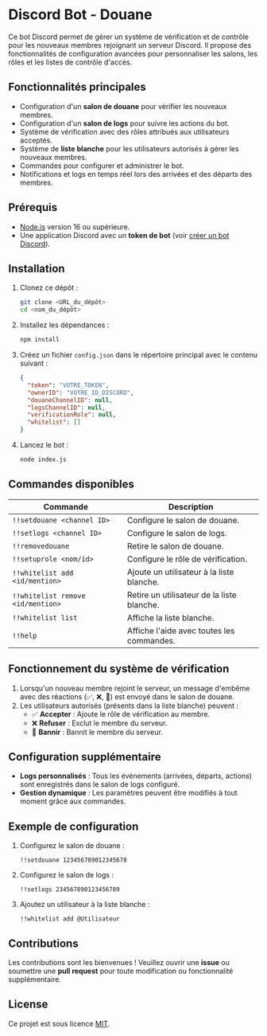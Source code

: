 # Discord Bot - Douane

Ce bot Discord permet de gérer un système de vérification et de contrôle pour les nouveaux membres rejoignant un serveur Discord. Il propose des fonctionnalités de configuration avancées pour personnaliser les salons, les rôles et les listes de contrôle d'accès.

## Fonctionnalités principales

- Configuration d'un **salon de douane** pour vérifier les nouveaux membres.
- Configuration d'un **salon de logs** pour suivre les actions du bot.
- Système de vérification avec des rôles attribués aux utilisateurs acceptés.
- Système de **liste blanche** pour les utilisateurs autorisés à gérer les nouveaux membres.
- Commandes pour configurer et administrer le bot.
- Notifications et logs en temps réel lors des arrivées et des départs des membres.

## Prérequis

- [Node.js](https://nodejs.org/) version 16 ou supérieure.
- Une application Discord avec un **token de bot** (voir [créer un bot Discord](https://discord.com/developers/applications)).

## Installation

1. Clonez ce dépôt :

   ```bash
   git clone <URL_du_dépôt>
   cd <nom_du_dépôt>
   ```

2. Installez les dépendances :

   ```bash
   npm install
   ```

3. Créez un fichier `config.json` dans le répertoire principal avec le contenu suivant :

   ```json
   {
     "token": "VOTRE_TOKEN",
     "ownerID": "VOTRE_ID_DISCORD",
     "douaneChannelID": null,
     "logsChannelID": null,
     "verificationRole": null,
     "whitelist": []
   }
   ```

4. Lancez le bot :

   ```bash
   node index.js
   ```

## Commandes disponibles

| Commande                          | Description                                        |
|-----------------------------------|----------------------------------------------------|
| `!!setdouane <channel ID>`        | Configure le salon de douane.                     |
| `!!setlogs <channel ID>`          | Configure le salon de logs.                       |
| `!!removedouane`                  | Retire le salon de douane.                        |
| `!!setuprole <nom/id>`            | Configure le rôle de vérification.                |
| `!!whitelist add <id/mention>`    | Ajoute un utilisateur à la liste blanche.         |
| `!!whitelist remove <id/mention>` | Retire un utilisateur de la liste blanche.        |
| `!!whitelist list`                | Affiche la liste blanche.                         |
| `!!help`                          | Affiche l'aide avec toutes les commandes.         |

## Fonctionnement du système de vérification

1. Lorsqu'un nouveau membre rejoint le serveur, un message d'embême avec des réactions (✅, ❌, 🔨) est envoyé dans le salon de douane.
2. Les utilisateurs autorisés (présents dans la liste blanche) peuvent :
   - ✅ **Accepter** : Ajoute le rôle de vérification au membre.
   - ❌ **Refuser** : Exclut le membre du serveur.
   - 🔨 **Bannir** : Bannit le membre du serveur.

## Configuration supplémentaire

- **Logs personnalisés** : Tous les événements (arrivées, départs, actions) sont enregistrés dans le salon de logs configuré.
- **Gestion dynamique** : Les paramètres peuvent être modifiés à tout moment grâce aux commandes.

## Exemple de configuration

1. Configurez le salon de douane :
   ```
   !!setdouane 123456789012345678
   ```
2. Configurez le salon de logs :
   ```
   !!setlogs 234567890123456789
   ```
3. Ajoutez un utilisateur à la liste blanche :
   ```
   !!whitelist add @Utilisateur
   ```

## Contributions

Les contributions sont les bienvenues ! Veuillez ouvrir une **issue** ou soumettre une **pull request** pour toute modification ou fonctionnalité supplémentaire.

## License

Ce projet est sous licence [MIT](LICENSE).

